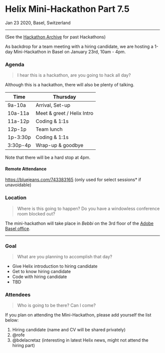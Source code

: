 # Helix Mini-Hackathon Part 7.5

Jan 23 2020, Basel, Switzerland

---

(See the [Hackathon Archive](./README.md) for past Hackathons)

As backdrop for a team meeting with a hiring candidate, we are hosting a 1-day Mini-Hackathon in Basel on January 23rd, 10am - 4pm.

### Agenda

> I hear this is a hackathon, are you going to hack all day?

Although this is a hackathon, there will also be plenty of talking.

| Time     | Thursday                   |
| -------- | -------------------------- |
| 9a-10a   | Arrival, Set-up            |
| 10a-11a  | Meet & greet / Helix Intro |
| 11a-12p  | Coding & 1:1s              |
| 12p-1p   | Team lunch                 |
| 1p-3:30p | Coding & 1:1s              |
| 3:30p-4p | Wrap-up & goodbye          |

Note that there will be a hard stop at 4pm.

#### Remote Attendance

https://bluejeans.com/743383165 (only used for select sessions* if unavoidable)

### Location

> Where is this going to happen? Do you have a windowless conference room blocked out?

The mini-hackathon will take place in _Bebbi_ on the 3rd floor of the [Adobe Basel office](https://goo.gl/maps/mB3bZq5Ptq3X5Y3dA). 

---


### Goal

> What are you planning to accomplish that day?

* Give Helix introduction to hiring candidate
* Get to know hiring candidate
* Code with hiring candidate
* TBD

### Attendees

> Who is going to be there? Can I come?

If you plan on attending the Mini-Hackathon, please add yourself the list below:

1. Hiring candidate (name and CV will be shared privately)
1. @rofe
1. @bdelacretaz (interesting in latest Helix news, might not attend the hiring part)
